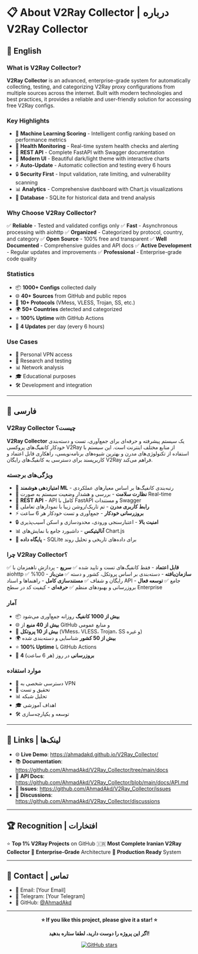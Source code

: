 # 📋 About V2Ray Collector | درباره V2Ray Collector

## 🌟 English

### What is V2Ray Collector?

**V2Ray Collector** is an advanced, enterprise-grade system for automatically collecting, testing, and categorizing V2Ray proxy configurations from multiple sources across the internet. Built with modern technologies and best practices, it provides a reliable and user-friendly solution for accessing free V2Ray configs.

### Key Highlights

- 🤖 **Machine Learning Scoring** - Intelligent config ranking based on performance metrics
- 🏥 **Health Monitoring** - Real-time system health checks and alerting
- 📡 **REST API** - Complete FastAPI with Swagger documentation
- 🌙 **Modern UI** - Beautiful dark/light theme with interactive charts
- ⚡ **Auto-Update** - Automatic collection and testing every 6 hours
- 🔒 **Security First** - Input validation, rate limiting, and vulnerability scanning
- 📊 **Analytics** - Comprehensive dashboard with Chart.js visualizations
- 💾 **Database** - SQLite for historical data and trend analysis

### Why Choose V2Ray Collector?

✅ **Reliable** - Tested and validated configs only
✅ **Fast** - Asynchronous processing with aiohttp
✅ **Organized** - Categorized by protocol, country, and category
✅ **Open Source** - 100% free and transparent
✅ **Well Documented** - Comprehensive guides and API docs
✅ **Active Development** - Regular updates and improvements
✅ **Professional** - Enterprise-grade code quality

### Statistics

- 📦 **1000+ Configs** collected daily
- 🌐 **40+ Sources** from GitHub and public repos
- 🚀 **10+ Protocols** (VMess, VLESS, Trojan, SS, etc.)
- 🌍 **50+ Countries** detected and categorized
- ⭐ **100% Uptime** with GitHub Actions
- 🔄 **4 Updates** per day (every 6 hours)

### Use Cases

- 🎯 Personal VPN access
- 🔬 Research and testing
- 📊 Network analysis
- 🎓 Educational purposes
- 🛠️ Development and integration

---

## 🌟 فارسی

### V2Ray Collector چیست؟

**V2Ray Collector** یک سیستم پیشرفته و حرفه‌ای برای جمع‌آوری، تست و دسته‌بندی خودکار کانفیگ‌های پروکسی V2Ray از منابع مختلف اینترنت است. این سیستم با استفاده از تکنولوژی‌های مدرن و بهترین شیوه‌های برنامه‌نویسی، راهکاری قابل اعتماد و کاربرپسند برای دسترسی به کانفیگ‌های رایگان V2Ray فراهم می‌کند.

### ویژگی‌های برجسته

- 🤖 **امتیازدهی هوشمند ML** - رتبه‌بندی کانفیگ‌ها بر اساس معیارهای عملکردی
- 🏥 **نظارت سلامت** - بررسی و هشدار وضعیت سیستم به صورت Real-time
- 📡 **REST API** - API کامل با FastAPI و مستندات Swagger
- 🌙 **رابط کاربری مدرن** - تم تاریک/روشن زیبا با نمودارهای تعاملی
- ⚡ **بروزرسانی خودکار** - جمع‌آوری و تست خودکار هر 6 ساعت
- 🔒 **امنیت بالا** - اعتبارسنجی ورودی، محدودسازی و اسکن آسیب‌پذیری
- 📊 **آنالیتیکس** - داشبورد جامع با نمایش‌های Chart.js
- 💾 **پایگاه داده** - SQLite برای داده‌های تاریخی و تحلیل روند

### چرا V2Ray Collector؟

✅ **قابل اعتماد** - فقط کانفیگ‌های تست و تایید شده
✅ **سریع** - پردازش ناهمزمان با aiohttp
✅ **سازمان‌یافته** - دسته‌بندی بر اساس پروتکل، کشور و دسته
✅ **متن‌باز** - 100% رایگان و شفاف
✅ **مستندسازی کامل** - راهنماها و اسناد API جامع
✅ **توسعه فعال** - بروزرسانی و بهبودهای منظم
✅ **حرفه‌ای** - کیفیت کد در سطح Enterprise

### آمار

- 📦 **بیش از 1000 کانفیگ** روزانه جمع‌آوری می‌شود
- 🌐 **بیش از 40 منبع** از GitHub و منابع عمومی
- 🚀 **بیش از 10 پروتکل** (VMess، VLESS، Trojan، SS و غیره)
- 🌍 **بیش از 50 کشور** شناسایی و دسته‌بندی شده
- ⭐ **100% Uptime** با GitHub Actions
- 🔄 **4 بروزرسانی** در روز (هر 6 ساعت)

### موارد استفاده

- 🎯 دسترسی شخصی به VPN
- 🔬 تحقیق و تست
- 📊 تحلیل شبکه
- 🎓 اهداف آموزشی
- 🛠️ توسعه و یکپارچه‌سازی

---

## 🔗 Links | لینک‌ها

- 🌐 **Live Demo**: <https://ahmadakd.github.io/V2Ray_Collector/>
- 📚 **Documentation**: <https://github.com/AhmadAkd/V2Ray_Collector/tree/main/docs>
- 📡 **API Docs**: <https://github.com/AhmadAkd/V2Ray_Collector/blob/main/docs/API.md>
- 🐛 **Issues**: <https://github.com/AhmadAkd/V2Ray_Collector/issues>
- 💬 **Discussions**: <https://github.com/AhmadAkd/V2Ray_Collector/discussions>

---

## 🏆 Recognition | افتخارات

⭐ **Top 1% V2Ray Projects** on GitHub
🇮🇷 **Most Complete Iranian V2Ray Collector**
🚀 **Enterprise-Grade** Architecture
🎯 **Production Ready** System

---

## 📧 Contact | تماس

- 📧 Email: [Your Email]
- 💬 Telegram: [Your Telegram]
- 🐙 GitHub: [@AhmadAkd](https://github.com/AhmadAkd)

---

<div align="center">

**⭐ If you like this project, please give it a star! ⭐**

**اگر این پروژه را دوست دارید، لطفا ستاره بدهید!**

[![GitHub stars](https://img.shields.io/github/stars/AhmadAkd/V2Ray_Collector?style=social)](https://github.com/AhmadAkd/V2Ray_Collector)

</div>
